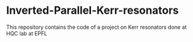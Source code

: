 # Inverted-Parallel-Kerr-resonators
This repository contains the code of a project on Kerr resonators done at HQC lab at EPFL
